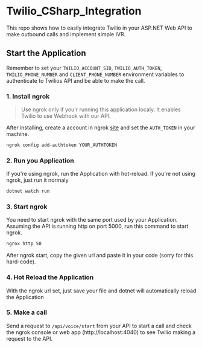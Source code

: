 # Twilio_CSharp_Integration
This repo shows how to easily integrate Twilio in your ASP.NET Web API to make outbound calls and implement simple IVR.

## Start the Application
Remember to set your `TWILIO_ACCOUNT_SID`, `TWILIO_AUTH_TOKEN`, `TWILIO_PHONE_NUMBER` and `CLIENT_PHONE_NUMBER` environment variables to authenticate to Twilios API and be able to make the call.

### 1. Install ngrok
> Use ngrok only if you'r running this application localy.
> It enables Twilio to use Webhook with our API.

After installing, create a account in ngrok [site]("https://ngrok.com/") and set the `AUTH_TOKEN` in your machine.
```bash
ngrok config add-authtoken YOUR_AUTHTOKEN
```

### 2. Run you Application
If you're using ngrok, run the Application with hot-reload. If you're not using ngrok, just run it normaly
```bash
dotnet watch run
```

### 3. Start ngrok
You need to start ngrok with the same port used by your Application.
Assuming  the API is running http on port 5000, run this command to start ngrok.
```bash
ngrox http 50
```
After ngrok start, copy the given url and paste it in your code (sorry for this hard-code).

### 4. Hot Reload the Application
With the ngrok url set, just save your file and dotnet will automatically reload the Application

### 5. Make a call
Send a request to `/api/voice/start` from your API to start a call and check the ngrok console or web app (http://localhost:4040) to see Twilio making a request to the API.
